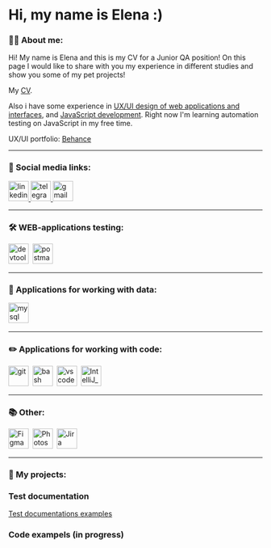# Hi, my name is Elena :)

### 👨‍💻 About me:

Hi! My name is Elena and this is my CV for a Junior QA position! On this page I would like to share with you my experience in different studies and show you some of my pet projects!

My <a href="https://drive.google.com/file/d/10ynk9U4zMu6ZzwTfD2jmOak4Dm0xDXzs/view?usp=sharing">CV<a>.

Also i have some experience in <a href="https://www.linkedin.com/in/elena-gitarina/details/education/1635484642610/single-media-viewer/?profileId=ACoAAC9QVv8B0tX9CzR3GquQ2PH4IWXq6vSdiko">UX/UI design of web applications and interfaces</a>, and <a href="https://www.linkedin.com/in/elena-gitarina/details/education/1635484646060/single-media-viewer/?profileId=ACoAAC9QVv8B0tX9CzR3GquQ2PH4IWXq6vSdiko"> JavaScript development</a>. Right now I'm learning automation testing on JavaScript in my free time.

UX/UI portfolio: <a href="https://www.behance.net/flamyfoxie">Behance</a>

---

### 🤝 Social media links:
<p>
    <a href="https://www.linkedin.com/in/elena-gitarina/">
      <img src="https://upload.wikimedia.org/wikipedia/commons/thumb/8/81/LinkedIn_icon.svg/2048px-LinkedIn_icon.svg.png" width="40" height="40" alt="linkedin" />
    </a>
    <a href="https://t.me/umbralmoon">
      <img src="https://upload.wikimedia.org/wikipedia/commons/thumb/8/82/Telegram_logo.svg/2048px-Telegram_logo.svg.png" width="40" height="40" alt="telegram" />
    </a>
    <a href= "mailto:skytempleris@gmail.com"><img src="https://img.icons8.com/?size=512&id=P7UIlhbpWzZm&format=png" width="40" height="40" alt="gmail"/></a>
 </p>

---

### 🛠 WEB-applications testing:

<div>
  <img src="https://d33wubrfki0l68.cloudfront.net/38b5c953a4667366685d55db55d057c86db1fc54/a0fdc/static/acae6b24d940347661ca901ea07f47c1/chrome-dev-logo-icon.png" title="devtools" alt="devtools" width="40" height="40"/>&nbsp
  <img src="https://seeklogo.com/images/P/postman-logo-0087CA0D15-seeklogo.com.png" title="postman" alt="postman" width="40" height="40"/>&nbsp
</div>

---

### 💾 Applications for working with data:

<div>
  <img src="https://cdn.jsdelivr.net/gh/devicons/devicon/icons/mysql/mysql-original.svg" title="mysql" alt="mysql" width="40" height="40"/>&nbsp
</div>

---

### ✏️ Applications for working with code:

<div>
  <img src="https://cdn.jsdelivr.net/gh/devicons/devicon/icons/git/git-original.svg" title="git" alt="git" width="40" height="40"/>&nbsp
  <img src="https://upload.wikimedia.org/wikipedia/commons/thumb/4/4b/Bash_Logo_Colored.svg/1024px-Bash_Logo_Colored.svg.png?20180723054350" title="bash" alt="bash" width="40" height="40"/>&nbsp
  <img src="https://cdn.jsdelivr.net/gh/devicons/devicon/icons/vscode/vscode-original.svg" title="vscode" alt="vscode" width="40" height="40"/>&nbsp
  <img src="https://upload.wikimedia.org/wikipedia/commons/thumb/9/9c/IntelliJ_IDEA_Icon.svg/512px-IntelliJ_IDEA_Icon.svg.png" title="IntelliJ_IDEA" alt="IntelliJ_IDEA" width="40" height="40"/>&nbsp
</div>

---

### 📚 Other:
<div>
<img src="https://encrypted-tbn0.gstatic.com/images?q=tbn:ANd9GcS5sUpfUvJRtNSF3sriKoMNMo0hkEQPPSbcxg&usqp=CAU" title="Figma" alt="Figma" width="40" height="40"/>&nbsp
<img src="https://upload.wikimedia.org/wikipedia/commons/thumb/a/af/Adobe_Photoshop_CC_icon.svg/2101px-Adobe_Photoshop_CC_icon.svg.png" title="Photoshop" alt="Photoshop" width="40" height="40"/>&nbsp
<img src="https://encrypted-tbn0.gstatic.com/images?q=tbn:ANd9GcRzMBlC53RmPccg8Z04qM9RzGuNMEDWOOwPZYDglvYuWld-J3UZoSHkGTnRAvanTv03hk4&usqp=CAU" title="Jira" alt="Jira" width="40" height="40"/>&nbsp
</div>

---

### 📁 My projects:

<div>
<h3>Test documentation</h3>
<a href="https://github.com/flamyfoxie/testartifacts">Test documentations examples</a>
</br>
<h3>Code exampels (in progress)</h3>
</div>
